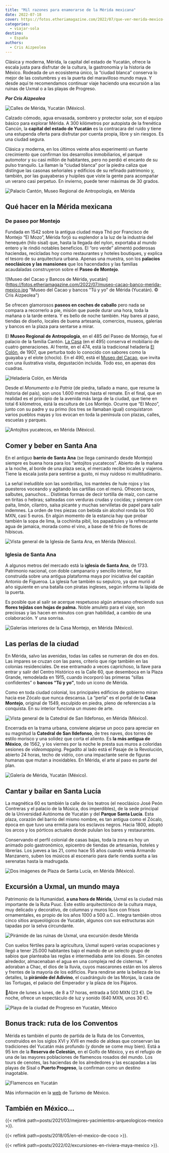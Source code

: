 ```yaml
---
title: "Mil razones para enamorarse de la Mérida mexicana"
date: 2022-07-18
cover: https://fotos.etheriamagazine.com/2022/07/que-ver-merida-mexico-portada.jpg
categories: 
  - viajar-sola
destino: 
  - España
authors: 
  - Cris Aizpeolea
---
```


Clásica y moderna, Mérida, la capital del estado de Yucatán, ofrece la escala justa para disfrutar de la cultura, la gastronomía y la historia de México. Rodeada de un ecosistema único, la “ciudad blanca” conserva lo mejor de las costumbres y es la puerta del maravilloso mundo maya. Y desde aquí te recomendamos continuar viaje haciendo una excursión a las ruinas de Uxmal o a las playas de Progreso.

_**Por Cris Aizpeolea**_ 

![Calles de Mérida, Yucatán (México).](https://fotos.etheriamagazine.com/2022/07/calles-merida-yucatan.jpg "Calles de Mérida, Yucatán (México). © Matt Hanns Schroeter")

Calzado cómodo, agua envasada, sombrero y protector solar, son el equipo básico para 
explorar Mérida. A 300 kilómetros por autopista de la frenética Cancún, la **capital del 
estado de Yucatán** es la contracara del ruido y tiene una estupenda oferta para 
disfrutar por cuenta propia, libre y sin riesgos. Es una ciudad segura. 

Clásica y moderna, en los últimos veinte años experimentó un fuerte crecimiento que 
confirman los desarrollos inmobiliarios, el parque automotor y su casi millón de 
habitantes, pero no perdió el encanto de su pulso tranquilo. La llaman la “ciudad 
blanca” por la piedra caliza que distingue las casonas señoriales y edificios de su 
refinado patrimonio y, también, por las guayaberas y huipiles que viste la gente para 
acompañar un verano casi perpetuo. En invierno, puede tener máximas de 30 grados. 

![Palacio Cantón, Museo Regional de Antropología, en Mérida](https://fotos.etheriamagazine.com/2022/07/palacio-canton-merida-mexico.jpg "Palacio Cantón, Museo Regional de Antropología. © Álvaro Rosado")

## Qué hacer en la Mérida mexicana

### De paseo por Montejo

Fundada en 1542 sobre la antigua ciudad maya Thó por Francisco de Montejo “El Mozo”, 
Mérida forjó su esplendor a la luz de la industria del henequén (hilo sisal) que, hasta 
la llegada del nylon, exportaba al mundo entero y le rindió notables beneficios. El “oro 
verde” alimentó poderosas haciendas, recicladas hoy como restaurantes y hoteles 
boutiques, y explica el tesoro de su arquitectura urbana. Apenas una muestra, son los 
**palacios neoclásicos y las mansiones** que los hacendados y las familias acaudaladas 
construyeron sobre el **Paseo de Montejo**. 

![Museo del Cacao y Bancos de Mérida, yucatán](https://fotos.etheriamagazine.com/2022/07/museo-cacao-banco-merida-mexico.jpg "Museo del Cacao y bancos "Tú y yo" de Mérida (Yucatán). © Cris Aizpeolea")

Se ofrecen glamorosos **paseos en coches de caballo** pero nada se compara a recorrerlo 
a pie, misión que puede durar una hora, toda la mañana o la tarde entera. Y es bello de 
noche también. Hay bares al paso, tiendas de diseño, locales de buena artesanía, 
comercios, museos, galerías y bancos en la plaza para sentarse a mirar. 

El **Museo Regional de Antropología**, en el 485 del Paseo de Montejo, fue el palacio de 
la familia Cantón. [La Casa](http://montejo495.com/) (en el 495) conserva el mobiliario 
de cuatro generaciones. Al frente, en el 474, está la tradicional heladería [El 
Colón](https://www.elcolon.mx/), de 1907, que perturba todo lo conocido con sabores como 
la guayaba y el elote (choclo). En el 490, está el [Museo del 
Cacao](https://www.facebook.com/CacaoYucMx/), que invita con una ilustrativa visita, 
degustación incluida. Todo eso, en apenas dos cuadras. 

![Heladería Colón, en Mérida](https://fotos.etheriamagazine.com/2022/07/merida-heladeria-colon-mexico.jpg "Heladería Colón, en Mérida. © Cris Aizpeolea")

Desde el _Monumento a la Patria_ (de piedra, tallado a mano, que resume la historia del 
país), son unos 1.600 metros hasta el remate. En el final, que en realidad es el 
principio de la avenida más larga de la ciudad, que tiene en total 6 kilómetros, está la 
escultura de Los Montejo. Ocurre que “El Mozo”, junto con su padre y su primo (los tres 
se llamaban igual) conquistaron varios pueblos mayas y los evocan en toda la península 
con plazas, calles, escuelas y parques. 

![Antojitos yucatecos, en Mérida (México).](https://fotos.etheriamagazine.com/2022/07/merida-antojitos-yucatecos.jpg "Antojitos yucatecos, en Mérida (México). © Cris Aizpeolea")

## Comer y beber en Santa Ana

En el antiguo **barrio de Santa Ana** (se llega caminando desde Montejo) siempre es 
buena hora para los “antojitos yucatecos”. Abierto de la mañana a la noche, al borde de 
una plaza seca, el mercado recibe locales y viajeros. Tiene la escala justa para 
sentirse a gusto, ni muy ruidoso ni multitudinario. 

La señal ineludible son las sombrillas, los manteles de hule rojos y los puesteros 
voceando y agitando las cartillas con el menú. Ofrecen tacos, salbutes, panuchos... 
Distintas formas de decir tortilla de maíz, con carne en tiritas o hebras; salteadas con 
verduras crudas y cocidas; y siempre con palta, limón, cilantro, salsa picante y muchas 
servilletas de papel para salir indemnes. La orden de tres piezas con bebida sin alcohol 
ronda los 100 MXN, casi 5 euros. En algún momento de la estancia hay que probar también 
la sopa de lima, la cochinita pibil, los papadzules y la refrescante agua de jamaica, 
morada como el vino, a base de té frío de flores de hibiscus. 

![Vista general de la Iglesia de Santa Ana, en Mérida (México).](https://fotos.etheriamagazine.com/2022/07/iglesia-santa-ana-Merida-yucatan.jpg "Iglesia de Santa Ana, en Mérida (México). © Cris Aizpeolea")

### Iglesia de Santa Ana

A algunos metros del mercado está la **iglesia** **de Santa Ana**, de 1733. Patrimonio 
nacional, con doble campanario y sencillo interior, fue construida sobre una antigua 
plataforma maya por iniciativa del capitán Antonio de Figueroa. La iglesia fue también 
su sepulcro, ya que murió al año siguiente en una batalla con piratas ingleses, según 
informa la lápida de la puerta. 

Es posible que al salir se acerque respetuoso algún artesano ofreciendo sus **flores 
tejidas con hojas de palma.** Noble amuleto para el viaje, son preciosas y las hacen en 
minutos con gran habilidad, a cambio de una colaboración. Y una sonrisa. 

![Galerías interiores de la Casa Montejo, en Mérida (México).](https://fotos.etheriamagazine.com/2022/07/casa-montejo-Merida-yucatan-mexico.jpg "Galerías interiores de la Casa Montejo, en Mérida (México). © Cris Aizpeolea")

## Las perlas de la ciudad

En Mérida, salvo las avenidas, todas las calles se numeran de dos en dos. Las impares se 
cruzan con las pares, criterio que rige también en las colonias residenciales. De ese 
entramado a veces caprichoso, la llave para entrar y salir del Centro Histórico es la 
Calle 60, que desemboca en la Plaza Grande, remodelada en 1915, cuando incorporó las 
primeras “sillas confidentes” o **bancos “Tú y yo”**, todo un icono de Mérida. 

Como en toda ciudad colonial, los principales edificios de gobierno miran hacia ese 
Zócalo que nunca descansa. La “perla” es el portal de la **Casa Montejo**, original de 
1549, esculpido en piedra, pleno de referencias a la conquista. En su interior funciona 
un museo de arte. 

![Vista general de la Catedral de San Ildefonso, en Mérida (México).](https://fotos.etheriamagazine.com/2022/07/catedral-ildefonso-merida-yucatan-mexico.jpg "Catedral de San Ildefonso, en Mérida (México). © Cris Aizpeolea")

Encerrada en la trama urbana, conviene alejarse un poco para apreciar en su magnitud la 
**Catedral de San Ildefonso**, de tres naves, dos torres de estilo morisco y una solidez 
que corta el aliento. Es **la más antigua de México**, de 1562, y los viernes por la 
noche le presta sus muros a coloridas sesiones de _videomapping_. Pegadito al lado está 
el Pasaje de la Revolución, abierto 24 horas, techo de vidrio, con una impactante serie 
de figuras humanas que mutan a inoxidables. En Mérida, el arte al paso es parte del 
plan. 

![Galería de Mérida, Yucatán (México).](https://fotos.etheriamagazine.com/2022/07/que-ver-Merida-Yucatan.jpg "Pasaje de la Revolución de Mérida, Yucatán (México). © Cris Aizpeolea")

## Cantar y bailar en Santa Lucía

La magnética 60 es también la calle de los teatros (el neoclásico José Peón Contreras y 
el palacio de la Música, dos imperdibles), de la sede principal de la Universidad 
Autónoma de Yucatán y del **Parque Santa Lucía**. Esta plaza, corazón del barrio del 
mismo nombre, es tan antigua como el Zócalo, época en que tuvo una ermita para los 
esclavos negros. Hacia 1800, adoptó los arcos y los pórticos actuales donde pululan los 
bares y restaurantes. 

Conservando el perfil colonial de casas bajas, toda la zona es hoy un animado polo 
gastronómico, epicentro de tiendas de artesanías, hoteles y librerías. Los jueves a las 
21, como hace 55 años cuando venía Armando Manzanero, suben los músicos al escenario 
para darle rienda suelta a las serenatas hasta la madrugada. 

![Dos imágenes de Plaza de Santa Lucía, en Mérida (México).](https://fotos.etheriamagazine.com/2022/07/plaza-santa-lucia-merida.jpg "Plaza de Santa Lucía, en Mérida (México). © Cris Aizpeolea")

## Excursión a Uxmal, un mundo maya

Patrimonio de la Humanidad, **a una hora de Mérida**, Uxmal es la ciudad más importante 
de la Ruta Puuc. Este estilo arquitectónico de la cultura maya, muy delicado y 
decorativo, de columnas y muros lisos con frisos ornamentales, es propio de los años 
1000 a 500 a.C.. Integra también otros cinco sitios arqueológicos de Yucatán, algunos 
con sus estructuras aún tapadas por la selva circundante. 

![Pirámide de las ruinas de Uxmal, una excursión desde Mérida](https://fotos.etheriamagazine.com/2022/07/ruinas-uxmal-yucatan.jpg "Ruinas de Uxmal. © Cris Aizpeolea")

Con suelos fértiles para la agricultura, Uxmal superó varias ocupaciones y llegó a tener 
25.000 habitantes bajo el mando de un selecto grupo de sabios que planteaba las reglas e 
intermediaba ante los dioses. Sin cenotes alrededor, almacenaban el agua en una compleja 
red de cisternas. Y adoraban a Chac, el dios de la lluvia, cuyos mascarones están en los 
aleros y frentes de la mayoría de los edificios. Para rendirse ante la belleza de los 
detalles, la **pirámide del Adivino**, el cuadrángulo de las Monjas, la casa de las 
Tortugas, el palacio del Emperador y la plaza de los Pájaros. 

📍Abre de lunes a lunes, de 8 a 17 horas, entrada a 500 MXN (23 €). De noche, ofrece un 
espectáculo de luz y sonido (640 MXN, unos 30 €). 

![Playa de la ciudad de Progreso en Yucatán, México](https://fotos.etheriamagazine.com/2022/07/playas-progreso-yucatan.jpg "Las playas de Progreso están a sólo 30 km de Mérida. © Cris Aizpeolea")

## Bonus track: ruta de los Conventos

Mérida es también el punto de partida de la Ruta de los Conventos, construidos en los 
siglos XVI y XVII en medio de aldeas que conservan las tradiciones del Yucatán más 
profundo (y donde se come muy bien). Está a 95 km de la **Reserva de Celestún,** en el 
Golfo de México, y es el refugio de una de las mayores poblaciones de flamencos rosados 
del mundo. Los tours de cenotes, las haciendas de los alrededores y las escapadas a las 
playas de Sisal o **Puerto Progreso**, la confirman como un destino inagotable. 

![Flamencos en Yucatán](https://fotos.etheriamagazine.com/2022/07/yucatan-flamencos.jpg "Flamencos en Yucatán. © Dick Hoskins")

Más información en la [web](https://www.visitmexico.com/) de Turismo de México. 

## También en México...

{{< reflink path=posts/2021/03/mejores-yacimientos-arqueologicos-mexico >}}. 

{{< reflink path=posts/2018/05/en-el-mexico-de-coco >}}. 

{{< reflink path=posts/2022/02/excursiones-en-riviera-maya-mexico >}}.

